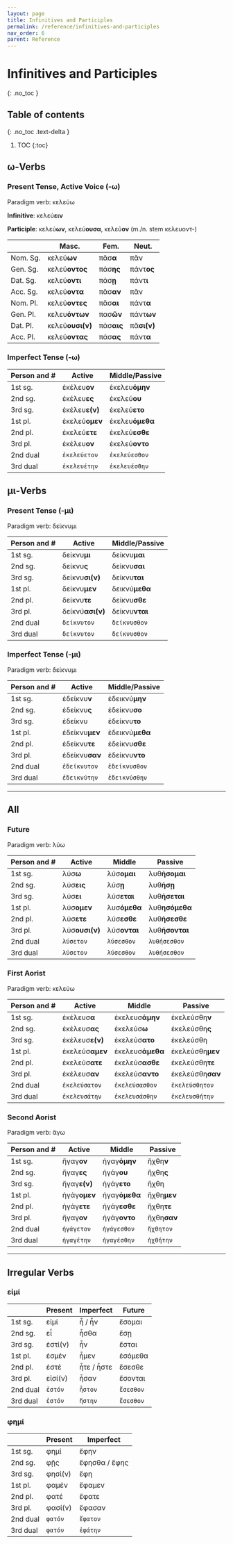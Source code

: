 ```yaml
---
layout: page
title: Infinitives and Participles
permalink: /reference/infinitives-and-participles
nav_order: 6
parent: Reference
---
```


# Infinitives and Participles
{: .no_toc }

## Table of contents
{: .no_toc .text-delta }

1. TOC
{:toc}

## ω-Verbs

### Present Tense, Active Voice (-ω)

Paradigm verb: κελεύω

**Infinitive**: κελεύ**ειν**

**Participle**: κελεύ**ων**, κελεύ**ουσα**, κελεῦ**ον** (m./n. stem κελευοντ-)

| | Masc. | Fem. | Neut. |
| ----- | ----- | ----- | ----- |
| Nom. Sg. | κελεύ**ων** | πᾶσ**α** | πᾶν |
| Gen. Sg. | κελεύ**οντος** | πάσ**ης** | πάντ**ος** |
| Dat. Sg. | κελεύ**οντι** | πάσ**ῃ** | πάντ**ι** |
| Acc. Sg. | κελεύ**οντα** | πᾶσ**αν** | πᾶν |
| Nom. Pl. | κελεύ**οντες** | πᾶσ**αι** | πάντ**α** |
| Gen. Pl. | κελευ**όντων** | πασ**ῶν** | πάντ**ων** |
| Dat. Pl. | κελεύ**ουσι(ν)** | πάσ**αις** | πᾶ**σι(ν)** |
| Acc. Pl. | κελεύ**οντας** | πάσ**ας** | πάντ**α** |

### Imperfect Tense (-ω)

| Person and #      | Active | Middle/Passive |
| ----------- | ----------- | ----------- |
| 1st sg.    | ἐκέλευ**ον**      | ἐκελευ**όμην**       |
| 2nd sg.   | ἐκέλευ**ες**        | ἐκελεύ**ου**       |
| 3rd sg.   | ἐκέλευ**ε(ν)**        | ἐκελεύ**ετο**      |
| 1st pl.   | ἐκελεύ**ομεν**        | ἐκελευ**όμεθα**      |
| 2nd pl.   | ἐκελεύ**ετε**        | ἐκελεύ**εσθε**      |
| 3rd pl.   | ἐκέλευ**ον**        | ἐκελεύ**οντο**      |
| 2nd dual   | `ἐκελεύετον`        | `ἐκελεύεσθον`      |
| 3rd dual   | `ἐκελευέτην`        | `ἐκελευέσθην`      |

## μι-Verbs

### Present Tense (-μι)

Paradigm verb: δείκνυμι

| Person and #      | Active | Middle/Passive |
| ----------- | ----------- | ----------- |
| 1st sg.    | δείκνυ**μι**      | δείκνυ**μαι**       |
| 2nd sg.   | δείκνυ**ς**        | δείκνυ**σαι**       |
| 3rd sg.   | δείκνυ**σι(ν)**        | δείκνυ**ται**      |
| 1st pl.   | δείκνυ**μεν**        | δεικνύ**μεθα**      |
| 2nd pl.   | δείκνυ**τε**        | δείκνυ**σθε**      |
| 3rd pl.   | δείκνύ**ασι(ν)**        | δείκνυ**νται**      |
| 2nd dual   | `δείκνυτον`        | `δείκνυσθον`      |
| 3rd dual   | `δείκνυτον`        | `δείκνυσθον`      |

### Imperfect Tense (-μι)

Paradigm verb: δείκνυμι

| Person and #      | Active | Middle/Passive |
| ----------- | ----------- | ----------- |
| 1st sg.    | ἐδείκνυ**ν**      | ἐδεικνύ**μην**       |
| 2nd sg.   | ἐδείκνυ**ς**        | ἐδείκνυ**σο**       |
| 3rd sg.   | ἐδείκνυ        | ἐδείκνυ**το**      |
| 1st pl.   | ἐδείκνυ**μεν**        | ἐδεικνύ**μεθα**      |
| 2nd pl.   | ἐδείκνυ**τε**        | ἐδείκνυ**σθε**      |
| 3rd pl.   | ἐδείκνυ**σαν**        | ἐδείκνυ**ντο**      |
| 2nd dual   | `ἐδείκνυτον`        | `ἐδείκνυσθον`      |
| 3rd dual   | `ἐδεικνύτην`        | `ἐδεικνύσθην`      |

***

## All

### Future

Paradigm verb: λύω

| Person and #      | Active | Middle | Passive |
| ----------- | ----------- | ----------- | ----------- |
| 1st sg.    | λύσ**ω**      | λύσ**ομαι**       | λυθ**ήσομαι** |
| 2nd sg.   | λύσ**εις**        | λύσ**ῃ**       | λυθ**ήσῃ** |
| 3rd sg.   | λύσ**ει**        | λύσ**εται**      | λυθ**ήσεται** |
| 1st pl.   | λύσ**ομεν**        | λυσ**όμεθα**      | λυθ**ησόμεθα** |
| 2nd pl.   | λύσ**ετε**        | λύσ**εσθε**      | λυθ**ήσεσθε** |
| 3rd pl.   | λύσ**ουσι(ν)**        | λύσ**ονται**      | λυθ**ήσονται** |
| 2nd dual   | `λύσετον`        | `λύσεσθον`      | `λυθήσεσθον` |
| 3rd dual   | `λύσετον`        | `λύσεσθον`      | `λυθήσεσθον` |

### First Aorist

Paradigm verb: κελεύω

| Person and #      | Active | Middle | Passive |
| ----------- | ----------- | ----------- | ----------- |
| 1st sg.    | ἐκέλευσ**α**      | ἐκελευσ**άμην**       | ἐκελεύσθη**ν** |
| 2nd sg.   | ἐκέλευσ**ας**        | ἐκελεύσ**ω**       | ἐκελεύσθη**ς** |
| 3rd sg.   | ἐκέλευσ**ε(ν)**        | ἐκελεύσ**ατο**      | ἐκελεύσθη |
| 1st pl.   | ἐκελεύσ**αμεν**        | ἐκελευσ**άμεθα**      | ἐκελεύσθη**μεν** |
| 2nd pl.   | ἐκελεύσ**ατε**        | ἐκελεύσ**ασθε**      | ἐκελεύσθη**τε** |
| 3rd pl.   | ἐκέλευσ**αν**        | ἐκελεύσ**αντο**      | ἐκελεύσθη**σαν** |
| 2nd dual   | `ἐκελεύσατον`        | `ἐκελεύσασθον`      | `ἐκελεύσθητον` |
| 3rd dual   | `ἐκελευσάτην`        | `ἐκελευσάσθην`      | `ἐκελευσθήτην` |

### Second Aorist

Paradigm verb: ἄγω

| Person and #      | Active | Middle | Passive |
| ----------- | ----------- | ----------- | ----------- |
| 1st sg.    | ἤγαγ**ον**      | ἠγαγ**όμην**       | ἤχθη**ν** |
| 2nd sg.   | ἤγαγ**ες**        | ἠγάγ**ου**       | ἤχθη**ς** |
| 3rd sg.   | ἤγαγ**ε(ν)**        | ἠγάγ**ετο**      | ἤχθη |
| 1st pl.   | ἠγάγ**ομεν**        | ἠγαγ**όμεθα**      | ἤχθη**μεν** |
| 2nd pl.   | ἠγάγ**ετε**        | ἠγάγ**εσθε**      | ἤχθη**τε** |
| 3rd pl.   | ἤγαγ**ον**        | ἠγάγ**οντο**      | ἤχθη**σαν** |
| 2nd dual   | `ἠγάγετον`        | `ἠγάγεσθον`      | `ἤχθητον` |
| 3rd dual   | `ἠγαγέτην`        | `ἠγαγέσθην`      | `ἠχθήτην` |

***

## Irregular Verbs

### εἰμί

| | Present | Imperfect | Future |
| ----------- | ----------- | ----------- | ----------- |
| 1st sg. | εἰμί | ἦ / ἦν | ἔσομαι |
| 2nd sg. | εἶ | ἦσθα | ἔσῃ |
| 3rd sg. | ἐστί(ν) | ἦν | ἔσται |
| 1st pl. | ἐσμέν | ἦμεν | ἐσόμεθα |
| 2nd pl. | ἐστέ | ἦτε / ἦστε | ἔσεσθε |
| 3rd pl. | εἰσί(ν) | ἦσαν | ἔσονται |
| 2nd dual | `ἐστόν` | `ἦστον` | `ἔσεσθον` |
| 3rd dual | `ἐστόν` | `ἤστην` | `ἔσεσθον` |

### φημί

| | Present | Imperfect |
| ----- | ----- | ----- |
| 1st sg. | φημί | ἔφην |
| 2nd sg. | φῇς | ἔφησθα / ἔφης |
| 3rd sg. | φησί(ν) | ἔφη |
| 1st pl. | φαμέν | ἔφαμεν |
| 2nd pl. | φατέ | ἔφατε |
| 3rd pl. | φασί(ν) | ἔφασαν |
| 2nd dual | `φατόν` | `ἔφατον` |
| 3rd dual | `φατόν` | `ἐφάτην` |
